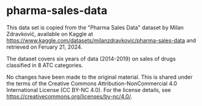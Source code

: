 # pharma-sales-data

This data set is copied from the "Pharma Sales Data" dataset by Milan Zdravković, available on Kaggle at https://www.kaggle.com/datasets/milanzdravkovic/pharma-sales-data and retrieved on Feruary 21, 2024. 

The dataset covers six years of data (2014-2019) on sales of drugs classified in 8 ATC categories. 

No changes have been made to the original material. This is shared under the terms of the Creative Commons Attribution-NonCommercial 4.0 International License (CC BY-NC 4.0). For the license details, see https://creativecommons.org/licenses/by-nc/4.0/.
